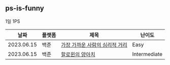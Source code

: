 ## ps-is-funny

1일 1PS

|날짜|플랫폼|제목|난이도|
|---|---|---|---|
|2023.06.15|백준|[가장 가까운 사람의 심리적 거리](/easy/baekjoon-20529)|Easy|
|2023.06.15|백준|[할로윈의 양아치](/intermediate/baekjoon-20303/)|Intermediate|